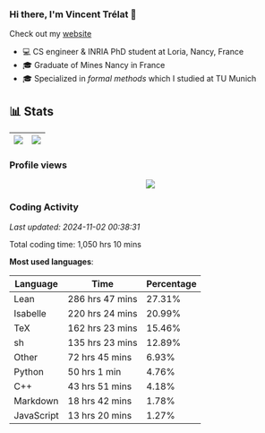 ### Hi there, I'm Vincent Trélat 👋

Check out my [website](https://vtrelat.github.io)

-   💻 CS engineer & INRIA PhD student at Loria, Nancy, France
-   🎓 Graduate of Mines Nancy in France
-   🎓 Specialized in _formal methods_ which I studied at TU Munich

## 📊 **Stats**

| <img align="center" src="https://readme-stats.clckblog.space/api?username=VTrelat&show_icons=true&include_all_commits=true&theme=tokyonight&hide_border=true" /> | <img align="center" src="https://readme-stats.clckblog.space/api/top-langs/?username=VTrelat&layout=compact&theme=tokyonight&hide_border=true" /> |
| ---------------------------------------------------------------------------------------------------------------------------------------------------------------- | ------------------------------------------------------------------------------------------------------------------------------------------------- |

### Profile views

<p align="center">
 <img src="https://profile-counter.glitch.me/VTrelat/count.svg" />
</p>

<!--automations-->
### Coding Activity
_Last updated: 2024-11-02 00:38:31_

Total coding time: 1,050 hrs 10 mins

**Most used languages**:

| Language | Time | Percentage |
| ------------- | ------------- | ------------- |
| Lean | 286 hrs 47 mins | 27.31% |
| Isabelle | 220 hrs 24 mins | 20.99% |
| TeX | 162 hrs 23 mins | 15.46% |
| sh | 135 hrs 23 mins | 12.89% |
| Other | 72 hrs 45 mins | 6.93% |
| Python | 50 hrs 1 min | 4.76% |
| C++ | 43 hrs 51 mins | 4.18% |
| Markdown | 18 hrs 42 mins | 1.78% |
| JavaScript | 13 hrs 20 mins | 1.27% |

